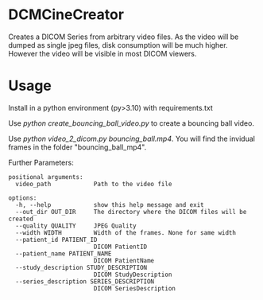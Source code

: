 # DCMCineCreator

Creates a DICOM Series from arbitrary video files.
As the video will be dumped as single jpeg files, disk consumption will be much higher.
However the video will be visible in most DICOM viewers.

# Usage
Install in a python environment (py>3.10) with requirements.txt

Use _python create_bouncing_ball_video.py_ to create a bouncing ball video.

Use _python video_2_dicom.py bouncing_ball.mp4_.
You will find the invidual frames in the folder "bouncing_ball_mp4".

Further Parameters:
```
positional arguments:
  video_path            Path to the video file

options:
  -h, --help            show this help message and exit
  --out_dir OUT_DIR     The directory where the DICOM files will be created
  --quality QUALITY     JPEG Quality
  --width WIDTH         Width of the frames. None for same width
  --patient_id PATIENT_ID
                        DICOM PatientID
  --patient_name PATIENT_NAME
                        DICOM PatientName
  --study_description STUDY_DESCRIPTION
                        DICOM StudyDescription
  --series_description SERIES_DESCRIPTION
                        DICOM SeriesDescription    
```